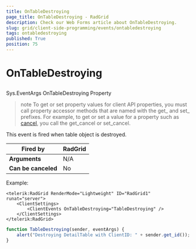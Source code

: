 ```yaml
---
title: OnTableDestroying
page_title: OnTableDestroying - RadGrid
description: Check our Web Forms article about OnTableDestroying.
slug: grid/client-side-programming/events/ontabledestroying
tags: ontabledestroying
published: True
position: 75
---
```


# OnTableDestroying



## 

Sys.EventArgs OnTableDestroying Property

>note To get or set property values for client API properties, you must call property accessor methods that are named with the get_ and set_ prefixes. For example, to get or set a value for a property such as [cancel](https://msdn.microsoft.com/en-us/library/bb310859.aspx), you call the get_cancel or set_cancel.
>


This event is fired when table object is destroyed.


|  **Fired by**  | RadGrid |
| ------ | ------ |
| **Arguments** |N/A|
| **Can be canceled** |No|

Example:

````ASP.NET
<telerik:RadGrid RenderMode="Lightweight" ID="RadGrid1" runat="server">
    <ClientSettings>
        <ClientEvents OnTableDestroying="TableDestroying" />
    </ClientSettings>
</telerik:RadGrid>
````



````JavaScript
function TableDestroying(sender, eventArgs) {
    alert("Destroying DetailTable with ClientID: " + sender.get_id());
}
````


